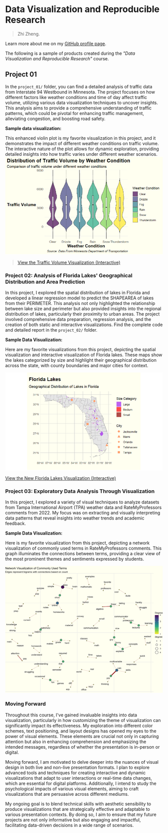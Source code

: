 # Data Visualization and Reproducible Research

> Zhi Zheng. 

Learn more about me on my [GitHub profile page](https://github.com/ZhiZheng0889). 


The following is a sample of products created during the _"Data Visualization and Reproducible Research"_ course.


## Project 01

In the `project_01/` folder, you can find a detailed analysis of traffic data from Interstate 94 Westbound in Minnesota. The project focuses on how different factors like weather conditions and time of day affect traffic volume, utilizing various data visualization techniques to uncover insights. This analysis aims to provide a comprehensive understanding of traffic patterns, which could be pivotal for enhancing traffic management, alleviating congestion, and boosting road safety.

**Sample data visualization:** 

This enhanced violin plot is my favorite visualization in this project, and it demonstrates the impact of different weather conditions on traffic volume. The interactive nature of the plot allows for dynamic exploration, providing detailed insights into how traffic varies under different weather scenarios.
![Violin Plot of Traffic Volume by Weather](figures/violin_plot_weather.png)

> [View the Traffic Volume Visualization (Interactive)](figures/interactive_traffic_volume.html)



### Project 02: Analysis of Florida Lakes' Geographical Distribution and Area Prediction

In this project, I explored the spatial distribution of lakes in Florida and developed a linear regression model to predict the SHAPEAREA of lakes from their PERIMETER. This analysis not only highlighted the relationship between lake size and perimeter but also provided insights into the regional distribution of lakes, particularly their proximity to urban areas. The project involved comprehensive data preparation, regression analysis, and the creation of both static and interactive visualizations. Find the complete code and detailed report in the `project_02/` folder.

**Sample Data Visualization:**

Here are my favorite visualizations from this project, depicting the spatial visualization and interactive visualization of Florida lakes. These maps show the lakes categorized by size and highlight their geographical distribution across the state, with county boundaries and major cities for context.

![Florida Lakes Spatial Visualization Fourth Iteration](figures/spatial_viz_4.png)

[View the New Florida Lakes Visualization (Interactive)](figures/florida_lakes_interactice_map_revised.html)


### Project 03: Exploratory Data Analysis Through Visualization

In this project, I explored a variety of visual techniques to analyze datasets from Tampa International Airport (TPA) weather data and RateMyProfessors comments from 2022. My focus was on extracting and visually interpreting data patterns that reveal insights into weather trends and academic feedback.

**Sample Data Visualization:**

Here is my favorite visualization from this project, depicting a network visualization of commonly used terms in RateMyProfessors comments. This graph illuminates the connections between terms, providing a clear view of the most prominent themes and sentiments expressed by students.

![Network Visualization of Commonly Used Terms](figures/network_plot.png)


### Moving Forward

Throughout this course, I've gained invaluable insights into data visualization, particularly in how customizing the theme of visualization can significantly impact its effectiveness. My exploration into different color schemes, text positioning, and layout designs has opened my eyes to the power of visual elements. These elements are crucial not only in capturing attention but also in enhancing comprehension and emphasizing the intended messages, regardless of whether the presentation is in-person or digital.

Moving forward, I am motivated to delve deeper into the nuances of visual design in both live and non-live presentation formats. I plan to explore advanced tools and techniques for creating interactive and dynamic visualizations that adapt to user interactions or real-time data changes, which are essential for digital platforms. Additionally, I intend to study the psychological impacts of various visual elements, aiming to craft visualizations that are persuasive across different mediums.

My ongoing goal is to blend technical skills with aesthetic sensibility to produce visualizations that are strategically effective and adaptable to various presentation contexts. By doing so, I aim to ensure that my future projects are not only informative but also engaging and impactful, facilitating data-driven decisions in a wide range of scenarios.


